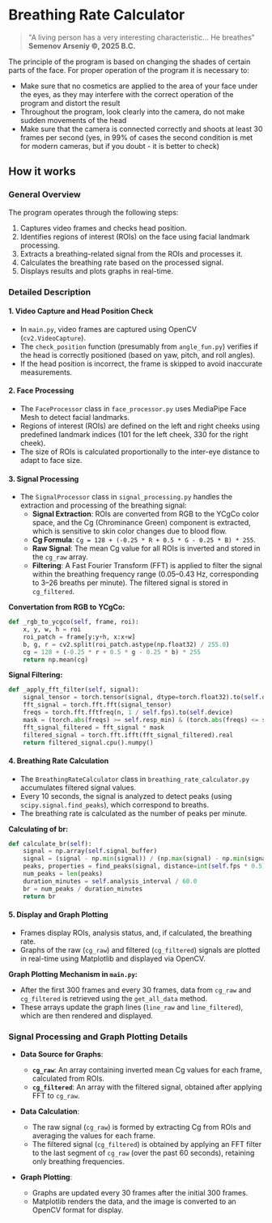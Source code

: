 
# Breathing Rate Calculator

> "A living person has a very interesting characteristic...
> He breathes"
**Semenov Arseniy ©, 2025 B.C.**

The principle of the program is based on changing the shades of certain parts of the face. For proper operation of the program it is necessary to:

- Make sure that no cosmetics are applied to the area of your face under the eyes, as they may interfere with the correct operation of the program and distort the result
- Throughout the program, look clearly into the camera, do not make sudden movements of the head    
- Make sure that the camera is connected correctly and shoots at least 30 frames per second (yes, in 99% of cases the second condition is met for modern cameras, but if you doubt - it is better to check)

## How it works

### General Overview

The program operates through the following steps:

1. Captures video frames and checks head position.
2. Identifies regions of interest (ROIs) on the face using facial landmark processing.
3. Extracts a breathing-related signal from the ROIs and processes it.
4. Calculates the breathing rate based on the processed signal.
5. Displays results and plots graphs in real-time.

### Detailed Description

#### 1. Video Capture and Head Position Check

- In `main.py`, video frames are captured using OpenCV (`cv2.VideoCapture`).
- The `check_position` function (presumably from `angle_fun.py`) verifies if the head is correctly positioned (based on yaw, pitch, and roll angles).
- If the head position is incorrect, the frame is skipped to avoid inaccurate measurements.

#### 2. Face Processing

- The `FaceProcessor` class in `face_processor.py` uses MediaPipe Face Mesh to detect facial landmarks.
- Regions of interest (ROIs) are defined on the left and right cheeks using predefined landmark indices (101 for the left cheek, 330 for the right cheek).
- The size of ROIs is calculated proportionally to the inter-eye distance to adapt to face size.

#### 3. Signal Processing

- The `SignalProcessor` class in `signal_processing.py` handles the extraction and processing of the breathing signal:
  - **Signal Extraction**: ROIs are converted from RGB to the YCgCo color space, and the Cg (Chrominance Green) component is extracted, which is sensitive to skin color changes due to blood flow.
  - **Cg Formula**: `Cg = 128 + (-0.25 * R + 0.5 * G - 0.25 * B) * 255`.
  - **Raw Signal**: The mean Cg value for all ROIs is inverted and stored in the `cg_raw` array.
  - **Filtering**: A Fast Fourier Transform (FFT) is applied to filter the signal within the breathing frequency range (0.05–0.43 Hz, corresponding to 3–26 breaths per minute). The filtered signal is stored in `cg_filtered`.

**Convertation from RGB to YCgCo:**
```python
def _rgb_to_ycgco(self, frame, roi):
    x, y, w, h = roi
    roi_patch = frame[y:y+h, x:x+w]
    b, g, r = cv2.split(roi_patch.astype(np.float32) / 255.0)
    cg = 128 + (-0.25 * r + 0.5 * g - 0.25 * b) * 255
    return np.mean(cg)
```

**Signal Filtering:**
```python
def _apply_fft_filter(self, signal):
    signal_tensor = torch.tensor(signal, dtype=torch.float32).to(self.device)
    fft_signal = torch.fft.fft(signal_tensor)
    freqs = torch.fft.fftfreq(n, 1 / self.fps).to(self.device)
    mask = (torch.abs(freqs) >= self.resp_min) & (torch.abs(freqs) <= self.resp_max)
    fft_signal_filtered = fft_signal * mask
    filtered_signal = torch.fft.ifft(fft_signal_filtered).real
    return filtered_signal.cpu().numpy()
```

#### 4. Breathing Rate Calculation

- The `BreathingRateCalculator` class in `breathing_rate_calculator.py` accumulates filtered signal values.
- Every 10 seconds, the signal is analyzed to detect peaks (using `scipy.signal.find_peaks`), which correspond to breaths.
- The breathing rate is calculated as the number of peaks per minute.

**Calculating of br:**
```python
def calculate_br(self):
    signal = np.array(self.signal_buffer)
    signal = (signal - np.min(signal)) / (np.max(signal) - np.min(signal))
    peaks, properties = find_peaks(signal, distance=int(self.fps * 0.5), prominence=0.1)
    num_peaks = len(peaks)
    duration_minutes = self.analysis_interval / 60.0
    br = num_peaks / duration_minutes
    return br
```

#### 5. Display and Graph Plotting

- Frames display ROIs, analysis status, and, if calculated, the breathing rate.
- Graphs of the raw (`cg_raw`) and filtered (`cg_filtered`) signals are plotted in real-time using Matplotlib and displayed via OpenCV.

**Graph Plotting Mechanism in `main.py`:**
- After the first 300 frames and every 30 frames, data from `cg_raw` and `cg_filtered` is retrieved using the `get_all_data` method.
- These arrays update the graph lines (`line_raw` and `line_filtered`), which are then rendered and displayed.

### Signal Processing and Graph Plotting Details

- **Data Source for Graphs**:
  - **`cg_raw`**: An array containing inverted mean Cg values for each frame, calculated from ROIs.
  - **`cg_filtered`**: An array with the filtered signal, obtained after applying FFT to `cg_raw`.

- **Data Calculation**:
  - The raw signal (`cg_raw`) is formed by extracting Cg from ROIs and averaging the values for each frame.
  - The filtered signal (`cg_filtered`) is obtained by applying an FFT filter to the last segment of `cg_raw` (over the past 60 seconds), retaining only breathing frequencies.

- **Graph Plotting**:
  - Graphs are updated every 30 frames after the initial 300 frames.
  - Matplotlib renders the data, and the image is converted to an OpenCV format for display.


